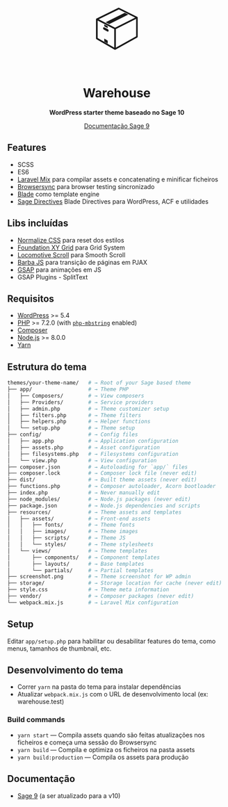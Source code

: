 <p align="center">
  <span style="font-size:96px;">📦</span>
</p>
 <h1 align="center">Warehouse</h1>

<p align="center">
  <strong>WordPress starter theme baseado no Sage 10</strong>
</p>

<p align="center">
  <a href="https://roots.io/docs/sage/9.x/installation/">Documentação Sage 9</a></a>
</p>

## Features

- SCSS
- ES6
- [Laravel Mix](https://github.com/JeffreyWay/laravel-mix) para compilar assets e concatenating e minificar ficheiros
- [Browsersync](http://www.browsersync.io/) para browser testing sincronizado
- [Blade](https://laravel.com/docs/5.8/blade) como template engine
- [Sage Directives](https://github.com/Log1x/sage-directives) Blade Directives para WordPress, ACF e utilidades

## Libs incluídas

- [Normalize CSS](https://necolas.github.io/normalize.css/) para reset dos estilos
- [Foundation XY Grid](https://get.foundation/sites/docs/xy-grid.html) para Grid System
- [Locomotive Scroll](https://github.com/locomotivemtl/locomotive-scroll) para Smooth Scroll
- [Barba JS](https://barba.js.org/) para transição de páginas em PJAX
- [GSAP](https://greensock.com/gsap/) para animações em JS
- GSAP Plugins - SplitText

## Requisitos

- [WordPress](https://wordpress.org/) >= 5.4
- [PHP](https://secure.php.net/manual/en/install.php) >= 7.2.0 (with [`php-mbstring`](https://secure.php.net/manual/en/book.mbstring.php) enabled)
- [Composer](https://getcomposer.org/download/)
- [Node.js](http://nodejs.org/) >= 8.0.0
- [Yarn](https://yarnpkg.com/en/docs/install)

## Estrutura do tema

```sh
themes/your-theme-name/   # → Root of your Sage based theme
├── app/                  # → Theme PHP
│   ├── Composers/        # → View composers
│   ├── Providers/        # → Service providers
│   ├── admin.php         # → Theme customizer setup
│   ├── filters.php       # → Theme filters
│   ├── helpers.php       # → Helper functions
│   └── setup.php         # → Theme setup
├── config/               # → Config files
│   ├── app.php           # → Application configuration
│   ├── assets.php        # → Asset configuration
│   ├── filesystems.php   # → Filesystems configuration
│   └── view.php          # → View configuration
├── composer.json         # → Autoloading for `app/` files
├── composer.lock         # → Composer lock file (never edit)
├── dist/                 # → Built theme assets (never edit)
├── functions.php         # → Composer autoloader, Acorn bootloader
├── index.php             # → Never manually edit
├── node_modules/         # → Node.js packages (never edit)
├── package.json          # → Node.js dependencies and scripts
├── resources/            # → Theme assets and templates
│   ├── assets/           # → Front-end assets
│   │   ├── fonts/        # → Theme fonts
│   │   ├── images/       # → Theme images
│   │   ├── scripts/      # → Theme JS
│   │   └── styles/       # → Theme stylesheets
│   └── views/            # → Theme templates
│       ├── components/   # → Component templates
│       ├── layouts/      # → Base templates
│       └── partials/     # → Partial templates
├── screenshot.png        # → Theme screenshot for WP admin
├── storage/              # → Storage location for cache (never edit)
├── style.css             # → Theme meta information
├── vendor/               # → Composer packages (never edit)
└── webpack.mix.js        # → Laravel Mix configuration
```

## Setup

Editar `app/setup.php` para habilitar ou desabilitar features do tema, como menus, tamanhos de thumbnail, etc.

## Desenvolvimento do tema

- Correr `yarn` na pasta do tema para instalar dependências
- Atualizar `webpack.mix.js` com o URL de desenvolvimento local (ex: warehouse.test)

### Build commands

- `yarn start` — Compila assets quando são feitas atualizações nos ficheiros e começa uma sessão do Browsersync
- `yarn build` — Compila e optimiza os ficheiros na pasta assets
- `yarn build:production` — Compila os assets para produção

## Documentação

- [Sage 9](https://roots.io/sage/docs/) (a ser atualizado para a v10)
